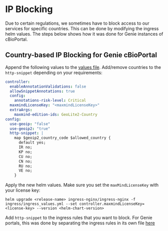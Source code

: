 # IP Blocking
Due to certain regulations, we sometimes have to block access to our services for specific countries. This can be done by modifying the ingress helm values. The steps below shows how it was done for Genie instances of cBioPortal.

## Country-based IP Blocking for Genie cBioPortal
Append the following values to the [values file](https://github.com/knowledgesystems/knowledgesystems-k8s-deployment/blob/master/ingress/ingress_values.yml). Add/remove countries to the `http-snippet` depending on your requirements:
```yaml
controller:
  enableAnnotationValidations: false
  allowSnippetAnnotations: true
  config:
    annotations-risk-level: Critical
  maxmindLicenseKey: "<maxmindLicenseKey>"
  extraArgs:
    maxmind-edition-ids: GeoLite2-Country
config:
  use-geoip: "false"
  use-geoip2: "true"
  http-snippet: |
    map $geoip2_country_code $allowed_country {
      default yes;
      IR no;
      KP no;
      CU no;
      CN no;
      RU no;
      VE no;
    }
```
Apply the new helm values. Make sure you set the `maxMindLicenseKey` with your license key:
```shell
helm upgrade <release-name> ingress-nginx/ingress-nginx -f ingress/ingress_values.yml --set controller.maxmindLicenseKey=<license-key> --version <helm-chart-version>
```
Add `http-snippet` to the ingress rules that you want to block. For Genie portals, this was done by separating the ingress rules in its own file [here](https://github.com/knowledgesystems/knowledgesystems-k8s-deployment/blob/master/public-eks/cbioportal-prod/shared-services/ingress/genie-ingress.yml)